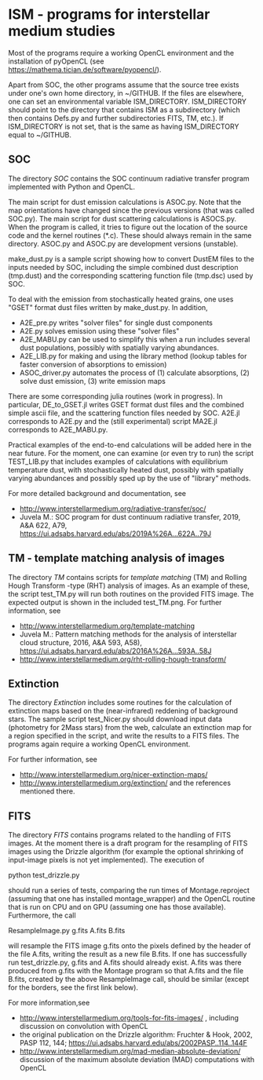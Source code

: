 
# ISM - programs for interstellar medium studies 

Most of the programs require a working OpenCL environment and the
installation of pyOpenCL (see
https://mathema.tician.de/software/pyopencl/).

Apart from SOC, the other programs assume that the source tree exists
under one's own home directory, in ~/GITHUB. If the files are
elsewhere, one can set an environmental variable ISM_DIRECTORY. 
ISM_DIRECTORY should point to the directory that contains ISM as a
subdirectory (which then contains Defs.py and further subdirectories
FITS, TM, etc.). If ISM_DIRECTORY is not set, that is the same as
having ISM_DIRECTORY equal to ~/GITHUB.


## SOC

The directory *SOC* contains the SOC continuum radiative transfer
program implemented with Python and OpenCL. 

The main script for dust emission calculations is ASOC.py. Note that
the map orientations have changed since the previous versions (that
was called SOC.py). The main script for dust scattering calculations
is ASOCS.py. When the program is called, it tries to figure out the
location of the source code and the kernel routines (*.c). These
should always remain in the same directory. ASOC.py and ASOC.py are
development versions (unstable).

make_dust.py is a sample script showing how to convert DustEM files to
the inputs needed by SOC, including the simple combined dust
description (tmp.dust) and the corresponding scattering function file
(tmp.dsc) used by SOC.

To deal with the emission from stochastically heated grains, one uses
"GSET" format dust files written by make_dust.py. In addition,
* A2E_pre.py writes "solver files" for single dust components
* A2E.py solves emission using these "solver files"
* A2E_MABU.py can be used to simplify this when a run includes several 
  dust populations, possibly with spatially varying abundances.
* A2E_LIB.py for making and using the library method (lookup tables
  for faster conversion of absorptions to emission)
* ASOC_driver.py automates the process of (1) calculate absorptions,
  (2) solve dust emission, (3) write emission maps

There are some corresponding julia routines (work in progress). In
particular, DE_to_GSET.jl writes GSET format dust files and the
combined simple ascii file, and the scattering function files needed
by SOC. A2E.jl corresponds to A2E.py and the (still experimental)
script MA2E.jl corresponds to A2E_MABU.py.

Practical examples of the end-to-end calculations will be added here
in the near future. For the moment, one can examine (or even try to
run) the script TEST_LIB.py that includes examples of calculations
with equilibrium temperature dust, with stochastically heated dust,
possibly with spatially varying abundances and possibly sped up by the
use of "library" methods.

For more detailed background and documentation, see 
* http://www.interstellarmedium.org/radiative-transfer/soc/
* Juvela M.: SOC program for dust continuum radiative transfer, 2019,
  A&A 622, A79, https://ui.adsabs.harvard.edu/abs/2019A%26A...622A..79J



## TM - template matching analysis of images

The directory *TM* contains scripts for *template matching* (TM) and
Rolling Hough Transform -type (RHT) analysis of images. As an example
of these, the script test_TM.py will run both routines on the provided
FITS image. The expected output is shown in the included test_TM.png.
For further information, see 
* http://www.interstellarmedium.org/template-matching
* Juvela M.: Pattern matching methods for the analysis of interstellar
cloud structure, 2016, A&A 593, A58),
https://ui.adsabs.harvard.edu/abs/2016A%26A...593A..58J
* http://www.interstellarmedium.org/rht-rolling-hough-transform/


## Extinction

The directory *Extinction* includes some routines for the calculation
of extinction maps based on the (near-infrared) reddening of
background stars. The sample script test_Nicer.py should download
input data (photometry for 2Mass stars) from the web, calculate an
extinction map for a region specified in the script, and write the
results to a FITS files. The programs again require a working OpenCL
environment.

For further information, see
* http://www.interstellarmedium.org/nicer-extinction-maps/
* http://www.interstellarmedium.org/extinction/ 
  and the references mentioned there.



## FITS

The directory *FITS* contains programs related to the handling of FITS
images. At the moment there is a draft program for the resampling of
FITS images using the Drizzle algorithm (for example the optional
shrinking of input-image pixels is not yet implemented). The execution
of 

python test_drizzle.py

should run a series of tests, comparing the run times of
Montage.reproject (assuming that one has installed montage_wrapper)
and the OpenCL routine that is run on CPU and on GPU (assuming one has
those available). Furthermore, the call

ResampleImage.py  g.fits A.fits B.fits

will resample the FITS image g.fits onto the pixels defined by the
header of the file A.fits, writing the result as a new file B.fits. If
one has successfully run test_drizzle.py, g.fits and A.fits should
already exist. A.fits was there produced from g.fits with the Montage
program so that A.fits and the file B.fits, created by the above
ResampleImage call, should be similar (except for the borders, see the
first link below).

For more information,see
* http://www.interstellarmedium.org/tools-for-fits-images/ , including
discussion on convolution with OpenCL
* the original publication on the Drizzle algorithm: Fruchter & Hook,
2002, PASP 112, 144; https://ui.adsabs.harvard.edu/abs/2002PASP..114..144F
* http://www.interstellarmedium.org/mad-median-absolute-deviation/ 
discussion of the maximum absolute deviation (MAD) computations with OpenCL
